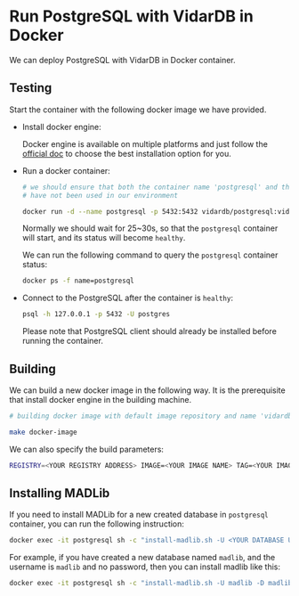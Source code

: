 # Run PostgreSQL with VidarDB in Docker

We can deploy PostgreSQL with VidarDB in Docker container.

## Testing

Start the container with the following docker image we have provided.

- Install docker engine:

    Docker engine is available on multiple platforms and just follow the [official doc](https://docs.docker.com/install/#supported-platforms) to choose the best installation option for you.

- Run a docker container:

    ```sh
    # we should ensure that both the container name 'postgresql' and the port '5432' 
    # have not been used in our environment

    docker run -d --name postgresql -p 5432:5432 vidardb/postgresql:vidardb-latest
    ```

    Normally we should wait for 25~30s, so that the `postgresql` container will start, and its status
    will become `healthy`.

    We can run the following command to query the `postgresql` container status:

    ```sh
    docker ps -f name=postgresql
    ```

- Connect to the PostgreSQL after the container is `healthy`:

    ```sh
    psql -h 127.0.0.1 -p 5432 -U postgres
    ```

    Please note that PostgreSQL client should already be installed before running the container.

## Building

We can build a new docker image in the following way. It is the prerequisite that install docker engine in the building machine.

```sh
# building docker image with default image repository and name 'vidardb/postgresql:vidardb-latest'

make docker-image
```

We can also specify the build parameters:

```sh
REGISTRY=<YOUR REGISTRY ADDRESS> IMAGE=<YOUR IMAGE NAME> TAG=<YOUR IMAGE TAG> make docker-image 
```

## Installing MADLib

If you need to install MADLib for a new created database in `postgresql` container, you can run the following instruction:

```sh
docker exec -it postgresql sh -c "install-madlib.sh -U <YOUR DATABASE USERNAME> -P <YOUR DATABASE PASSWORD> -D <YOUR DATABASE NAME>"
```

For example, if you have created a new database named `madlib`, and the username is `madlib` and no password,
then you can install madlib like this:

```sh
docker exec -it postgresql sh -c "install-madlib.sh -U madlib -D madlib"
```
